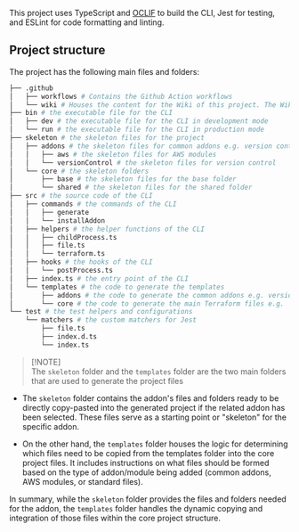 This project uses TypeScript and [OCLIF](https://oclif.io/) to build the CLI, Jest for testing, and ESLint for code formatting and linting.

## Project structure

The project has the following main files and folders:

```bash
├── .github
│   ├── workflows # Contains the Github Action workflows
│   └── wiki # Houses the content for the Wiki of this project. The Wiki will be published automatically upon merging to the `develop` branch.
├── bin # the executable file for the CLI
│   ├── dev # the executable file for the CLI in development mode
│   └── run # the executable file for the CLI in production mode
├── skeleton # the skeleton files for the project
│   ├── addons # the skeleton files for common addons e.g. version control, CI/CD, etc.
│   │   ├── aws # the skeleton files for AWS modules
│   │   └── versionControl # the skeleton files for version control
│   └── core # the skeleton folders
│       ├── base # the skeleton files for the base folder
│       └── shared # the skeleton files for the shared folder
├── src # the source code of the CLI
│   ├── commands # the commands of the CLI
│   │   ├── generate
│   │   └── installAddon
│   ├── helpers # the helper functions of the CLI
│   │   ├── childProcess.ts
│   │   ├── file.ts
│   │   └── terraform.ts
│   ├── hooks # the hooks of the CLI
│   │   └── postProcess.ts
│   ├── index.ts # the entry point of the CLI
│   └── templates # the code to generate the templates
│       ├── addons # the code to generate the common addons e.g. version control, CI/CD, AWS, etc.
│       └── core # the code to generate the main Terraform files e.g. `main.tf`, `variables.tf`, etc.
└── test # the test helpers and configurations
    └── matchers # the custom matchers for Jest
        ├── file.ts
        ├── index.d.ts
        └── index.ts
```

> [!NOTE]\
> The `skeleton` folder and the `templates` folder are the two main folders that are used to generate the project files

- The `skeleton` folder contains the addon's files and folders ready to be directly copy-pasted into the generated project if the related addon has been selected. These files serve as a starting point or "skeleton" for the specific addon.

- On the other hand, the `templates` folder houses the logic for determining which files need to be copied from the templates folder into the core project files. It includes instructions on what files should be formed based on the type of addon/module being added (common addons, AWS modules, or standard files).

In summary, while the `skeleton` folder provides the files and folders needed for the addon, the `templates` folder handles the dynamic copying and integration of those files within the core project structure.